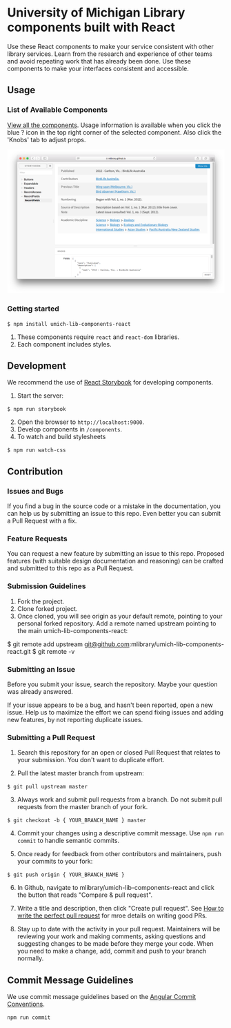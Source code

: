 # University of Michigan Library components built with React

Use these React components to make your service consistent with other library services. Learn from the research and experience of other teams and avoid repeating work that has already been done. Use these components to make your interfaces consistent and accessible.

## Usage

### List of Available Components

[View all the components](https://mlibrary.github.io/umich-lib-components-react/). Usage information is available when you click the blue ? icon in the top right corner of the selected component. Also click the 'Knobs' tab to adjust props.

![Screenshot](storybook_preview.png)

### Getting started

```
$ npm install umich-lib-components-react
```

1. These components require `react` and `react-dom` libraries.
2. Each component includes styles.

## Development

We recommend the use of [React Storybook](https://github.com/storybooks/react-storybook) for developing components.

1. Start the server:

```
$ npm run storybook
```

2. Open the browser to `http://localhost:9000`.
3. Develop components in `/components`.
4.  To watch and build stylesheets

```
$ npm run watch-css
```

## Contribution

### Issues and Bugs

If you find a bug in the source code or a mistake in the documentation, you can help us by submitting an issue to this repo. Even better you can submit a Pull Request with a fix.

### Feature Requests

You can request a new feature by submitting an issue to this repo. Proposed features (with suitable design documentation and reasoning) can be crafted and submitted to this repo as a Pull Request.

### Submission Guidelines

1. Fork the project.
2. Clone forked project.
3. Once cloned, you will see origin as your default remote, pointing to your personal forked repository. Add a remote named upstream pointing to the main umich-lib-components-react:

$ git remote add upstream git@github.com:mlibrary/umich-lib-components-react.git
$ git remote -v

### Submitting an Issue

Before you submit your issue, search the repository. Maybe your question was already answered.

If your issue appears to be a bug, and hasn't been reported, open a new issue. Help us to maximize the effort we can spend fixing issues and adding new features, by not reporting duplicate issues.


### Submitting a Pull Request

1. Search this repository for an open or closed Pull Request that relates to your submission. You don't want to duplicate effort.

2. Pull the latest master branch from upstream:

```
$ git pull upstream master
```

3. Always work and submit pull requests from a branch. Do not submit pull requests from the master branch of your fork.

```
$ git checkout -b { YOUR_BRANCH_NAME } master
```

4. Commit your changes using a descriptive commit message. Use `npm run commit` to handle semantic commits.

5. Once ready for feedback from other contributors and maintainers, push your commits to your fork:

```
$ git push origin { YOUR_BRANCH_NAME }
```

6. In Github, navigate to mlibrary/umich-lib-components-react and click the button that reads "Compare & pull request".

7. Write a title and description, then click "Create pull request". See [How to write the perfect pull request](https://blog.github.com/2015-01-21-how-to-write-the-perfect-pull-request/) for mroe details on writing good PRs.

8. Stay up to date with the activity in your pull request. Maintainers will be reviewing your work and making comments, asking questions and suggesting changes to be made before they merge your code. When you need to make a change, add, commit and push to your branch normally.

## Commit Message Guidelines

We use commit message guidelines based on the [Angular Commit Conventions](https://github.com/angular/angular.js/blob/master/CONTRIBUTING.md#commit).

```
npm run commit
```

